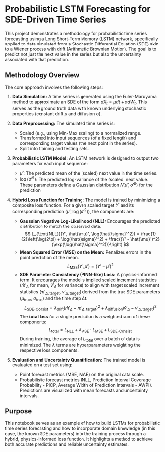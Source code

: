 # Probabilistic LSTM Forecasting for SDE-Driven Time Series

This project demonstrates a methodology for probabilistic time series forecasting using a Long Short-Term Memory (LSTM) network, specifically applied to data simulated from a Stochastic Differential Equation (SDE) akin to a Wiener process with drift (Arithmetic Brownian Motion). The goal is to predict not just the next value in the series but also the uncertainty associated with that prediction.

## Methodology Overview

The core approach involves the following steps:

1.  **Data Simulation:**
    A time series is generated using the Euler-Maruyama method to approximate an SDE of the form $dX_t = \mu dt + \sigma dW_t$. This serves as the ground truth data with known underlying stochastic properties (constant drift $\mu$ and diffusion $\sigma$).

2.  **Data Preprocessing:**
    The simulated time series is:
    * Scaled (e.g., using Min-Max scaling) to a normalized range.
    * Transformed into input sequences (of a fixed length) and corresponding target values (the next point in the series).
    * Split into training and testing sets.

3.  **Probabilistic LSTM Model:**
    An LSTM network is designed to output two parameters for each input sequence:
    * $\hat{\mu}'$: The predicted mean of the (scaled) next value in the time series.
    * $\log(\hat{\sigma}'^2)$: The predicted log-variance of the (scaled) next value.
    These parameters define a Gaussian distribution $N(\hat{\mu}', \hat{\sigma}'^2)$ for the prediction.

4.  **Hybrid Loss Function for Training:**
    The model is trained by minimizing a composite loss function. For a given scaled target $Y'$ and its corresponding prediction $(\hat{\mu}', \log(\hat{\sigma}'^2))$, the components are:
    * **Gaussian Negative Log-Likelihood (NLL):** Encourages the predicted distribution to match the observed data.
        $$ L_{\text{NLL}}(Y', \hat{\mu}', \log(\hat{\sigma}'^2)) = \frac{1}{2}\left(\log(2\pi) + \log(\hat{\sigma}'^2) + \frac{(Y' - \hat{\mu}')^2}{\exp(\log(\hat{\sigma}'^2))}\right) $$
    * **Mean Squared Error (MSE) on the Mean:** Penalizes errors in the point prediction of the mean.
        $$ L_{\text{MSE}}(Y', \hat{\mu}') = (Y' - \hat{\mu}')^2 $$
    * **SDE Parameter Consistency (PINN-like) Loss:** A physics-informed term. It encourages the model's implied scaled increment statistics ($\hat{m}'_{\Delta}$ for mean, $\hat{v}'_{\Delta}$ for variance) to align with target scaled increment statistics ($m'_{\Delta, \text{target}}$, $v'_{\Delta, \text{target}}$) derived from the true SDE parameters ($\mu_{\text{true}}$, $\sigma_{\text{true}}$) and the time step $\Delta t$.
        $$ L_{\text{SDE-Consist}} = \lambda_{\text{drift}} (\hat{m}'_{\Delta} - m'_{\Delta, \text{target}})^2 + \lambda_{\text{diffusion}} (\hat{v}'_{\Delta} - v'_{\Delta, \text{target}})^2 $$
    The **total loss** for a single prediction is a weighted sum of these components:
        $$ L_{\text{total}} = L_{\text{NLL}} + \lambda_{\text{MSE}} \cdot L_{\text{MSE}} + L_{\text{SDE-Consist}} $$
    During training, the average of $L_{\text{total}}$ over a batch of data is minimized. The $\lambda$ terms are hyperparameters weighting the respective loss components.

6.  **Evaluation and Uncertainty Quantification:**
    The trained model is evaluated on a test set using:
    * Point forecast metrics (MSE, MAE) on the original data scale.
    * Probabilistic forecast metrics (NLL, Prediction Interval Coverage Probability - PICP, Average Width of Prediction Intervals - AWPI).
    Predictions are visualized with mean forecasts and uncertainty intervals.

## Purpose

This notebook serves as an example of how to build LSTMs for probabilistic time series forecasting and how to incorporate domain knowledge (in this case, the known SDE parameters) into the training process through a hybrid, physics-informed loss function. It highlights a method to achieve both accurate predictions and reliable uncertainty estimates.

